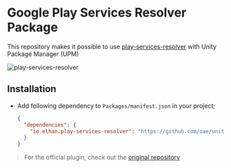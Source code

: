 # Google Play Services Resolver Package

This repository makes it possible to use [play-services-resolver](https://github.com/googlesamples/unity-jar-resolver) with Unity Package Manager (UPM)

![play-services-resolver](https://i.imgur.com/IqIbtxR.png)

## Installation

- Add following dependency to `Packages/manifest.json` in your project;

  ```json
  {
    "dependencies": {
      "io.elhan.play-services-resolver": "https://github.com/oae/unity-package-play-services-resolver.git#0.1.0",
    }
  }
  ```

> For the official plugin, check out the [original repository](https://github.com/googlesamples/unity-jar-resolver)
